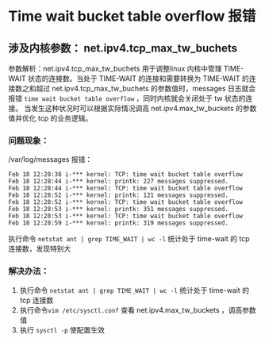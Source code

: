 # Time wait bucket table overflow 报错

## 涉及内核参数： net.ipv4.tcp_max_tw_buchets
参数解析：net.ipv4.tcp_max_tw_buchets 用于调整linux 内核中管理 TIME-WAIT 状态的连接数。当处于 TIME-WAIT 的连接和需要转换为 TIME-WAIT 的连接数之和超过 net.ipv4.tcp_max_tw_buchets 的参数值时，messages 日志就会报错 `time wait bucket table overflow` ，同时内核就会关闭处于 tw 状态的连接。 当发生这种状况时可以根据实际情况调高 net.ipv4.max_tw_buckets 的参数值并优化 tcp 的业务逻辑。


### 问题现象：
/var/log/messages 报错：

``` shell
Feb 18 12:28:38 i-*** kernel: TCP: time wait bucket table overflow
Feb 18 12:28:44 i-*** kernel: printk: 227 messages suppressed.
Feb 18 12:28:44 i-*** kernel: TCP: time wait bucket table overflow
Feb 18 12:28:52 i-*** kernel: printk: 121 messages suppressed.
Feb 18 12:28:52 i-*** kernel: TCP: time wait bucket table overflow
Feb 18 12:28:53 i-*** kernel: printk: 351 messages suppressed.
Feb 18 12:28:53 i-*** kernel: TCP: time wait bucket table overflow
Feb 18 12:28:59 i-*** kernel: printk: 319 messages suppressed.
```

执行命令 `netstat ant | grep TIME_WAIT | wc -l` 统计处于 time-wait 的 tcp 连接数，发现特别大

### 解决办法：
1. 执行命令 `netstat ant | grep TIME_WAIT | wc -l` 统计处于 time-wait 的 tcp 连接数
2. 执行命令`vim /etc/sysctl.conf` 查看 net.ipv4.max_tw_buckets ，调高参数值
3. 执行 `sysctl -p` 使配置生效

